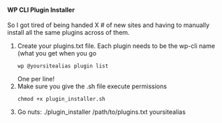 #### WP CLI Plugin Installer

So I got tired of being handed X # of new sites and having to manually install all the same plugins across of them.

1) Create your plugins.txt file.
   Each plugin needs to be the wp-cli name (what you get when you go
   ```
   wp @yoursitealias plugin list
   ```
   One per line!
2) Make sure you give the .sh file execute permissions
   ```
   chmod +x plugin_installer.sh
   ```
3) Go nuts:
   ./plugin_installer /path/to/plugins.txt yoursitealias
